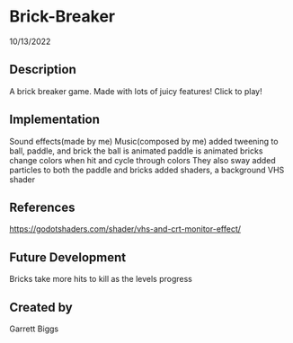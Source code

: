 # Brick-Breaker

10/13/2022

## Description
A brick breaker game. Made with lots of juicy features! Click to play!

## Implementation
Sound effects(made by me)
Music(composed by me)
added tweening to ball, paddle, and brick
the ball is animated
paddle is animated
bricks change colors when hit and cycle through colors
They also sway
added particles to both the paddle and bricks
added shaders, a background VHS shader



## References
https://godotshaders.com/shader/vhs-and-crt-monitor-effect/

## Future Development
Bricks take more hits to kill as the levels progress

## Created by
Garrett Biggs
